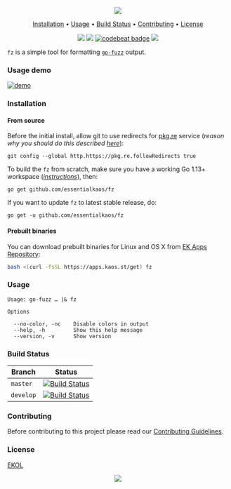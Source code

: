 <p align="center"><a href="#readme"><img src="https://gh.kaos.st/fz.svg"/></a></p>

<p align="center"><a href="#installation">Installation</a> • <a href="#usage">Usage</a> • <a href="#build-status">Build Status</a> • <a href="#contributing">Contributing</a> • <a href="#license">License</a></p>

<p align="center">
  <a href="https://travis-ci.com/essentialkaos/fz"><img src="https://travis-ci.com/essentialkaos/fz.svg"></a>
  <a href="https://goreportcard.com/report/github.com/essentialkaos/fz"><img src="https://goreportcard.com/badge/github.com/essentialkaos/fz"></a>
  <a href="https://codebeat.co/projects/github-com-essentialkaos-fz-master"><img alt="codebeat badge" src="https://codebeat.co/badges/64a79279-c198-422c-862c-d4e735358ac1" /></a>
  <a href="https://essentialkaos.com/ekol"><img src="https://gh.kaos.st/ekol.svg"></a>
</p>

`fz` is a simple tool for formatting [`go-fuzz`](https://github.com/dvyukov/go-fuzz) output.

### Usage demo

[![demo](https://gh.kaos.st/fz-001.gif)](#usage-demo)

### Installation

#### From source

Before the initial install, allow git to use redirects for [pkg.re](https://github.com/essentialkaos/pkgre) service (_reason why you should do this described [here](https://github.com/essentialkaos/pkgre#git-support)_):

```
git config --global http.https://pkg.re.followRedirects true
```

To build the `fz` from scratch, make sure you have a working Go 1.13+ workspace (_[instructions](https://golang.org/doc/install)_), then:

```
go get github.com/essentialkaos/fz
```

If you want to update `fz` to latest stable release, do:

```
go get -u github.com/essentialkaos/fz
```

#### Prebuilt binaries

You can download prebuilt binaries for Linux and OS X from [EK Apps Repository](https://apps.kaos.st/fz/latest):

```bash
bash <(curl -fsSL https://apps.kaos.st/get) fz
```

### Usage

```
Usage: go-fuzz … |& fz

Options

  --no-color, -nc    Disable colors in output
  --help, -h         Show this help message
  --version, -v      Show version

```

### Build Status

| Branch | Status |
|--------|--------|
| `master` | [![Build Status](https://travis-ci.com/essentialkaos/fz.svg?branch=master)](https://travis-ci.com/essentialkaos/fz) |
| `develop` | [![Build Status](https://travis-ci.com/essentialkaos/fz.svg?branch=develop)](https://travis-ci.com/essentialkaos/fz) |

### Contributing

Before contributing to this project please read our [Contributing Guidelines](https://github.com/essentialkaos/contributing-guidelines#contributing-guidelines).

### License

[EKOL](https://essentialkaos.com/ekol)

<p align="center"><a href="https://essentialkaos.com"><img src="https://gh.kaos.st/ekgh.svg"/></a></p>
